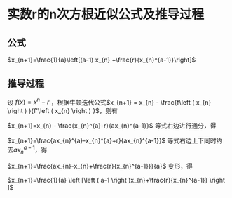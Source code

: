 # 实数r的n次方根近似公式及推导过程

## 公式

$x_{n+1}=\frac{1}{a}\left[(a-1) x_{n} +\frac{r}{x_{n}^{a-1}}\right]$

## 推导过程
设 $f\left ( x \right ) = x^{n} - r$ ，根据牛顿迭代公式$x_{n+1} = x_{n} - \frac{f\left ( x_{n} \right ) }{f'\left ( x_{n} \right )   }$，则有

$x_{n+1}=x_{n} - \frac{x_{n}^{a}-r}{ax_{n}^{a-1}}$
等式右边进行通分，得

$x_{n+1}=\frac{ax_{n}^{a}-x_{n}^{a}+r}{ax_{n}^{a-1}}$
等式右边上下同时约去$ax_{n}^{a-1}$，得

$x_{n+1}=\frac{ax_{n}-x_{n}+\frac{r}{x_{n}^{a-1}}}{a}$
变形，得

$x_{n+1}=\frac{1}{a} \left [\left ( a-1 \right )x_{n}+\frac{r}{x_{n}^{a-1}} \right ]$
